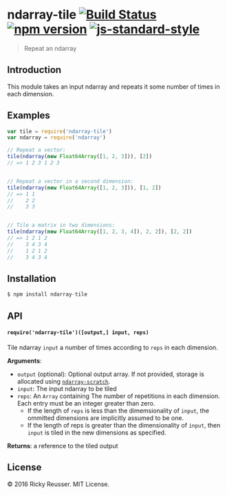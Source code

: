 # ndarray-tile [![Build Status](https://travis-ci.org/scijs/ndarray-tile.svg)](https://travis-ci.org/scijs/ndarray-tile) [![npm version](https://badge.fury.io/js/ndarray-tile.svg)](https://badge.fury.io/js/ndarray-tile) [![js-standard-style](https://img.shields.io/badge/code%20style-standard-brightgreen.svg)](http://standardjs.com/)

> Repeat an ndarray

## Introduction

This module takes an input ndarray and repeats it some number of times in each dimension.

## Examples

```javascript
var tile = require('ndarray-tile')
var ndarray = require('ndarray')

// Repeat a vector:
tile(ndarray(new Float64Array([1, 2, 3])), [2])
// => 1 2 3 1 2 3


// Repeat a vector in a second dimension:
tile(ndarray(new Float64Array([1, 2, 3])), [1, 2])
// => 1 1
//    2 2
//    3 3


// Tile a matrix in two dimensions:
tile(ndarray(new Float64Array([1, 2, 3, 4]), 2, 2]), [2, 2])
// => 1 2 1 2
//    3 4 3 4
//    1 2 1 2
//    3 4 3 4
```

## Installation

```javascript
$ npm install ndarray-tile
```

## API

#### `require('ndarray-tile')([output,] input, reps)`
Tile ndarray `input` a number of times according to `reps` in each dimension.

**Arguments**:

- `output` (optional): Optional output array. If not provided, storage is allocated using [`ndarray-scratch`](https://github.com/scijs/ndarray-scratch).
- `input`: The input ndarray to be tiled
- `reps`:  An `Array` containing The number of repetitions in each dimension. Each entry must be an integer greater than zero.
  - If the length of `reps` is less than the dimemsionality of `input`, the ommitted dimensions are implicitly assumed to be one.
  - If the length of reps is greater than the dimensionality of `input`, then `input` is tiled in the new dimensions as specified.

**Returns**: a reference to the tiled output

## License
&copy; 2016 Ricky Reusser. MIT License.
